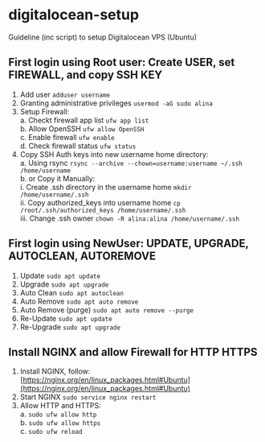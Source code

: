 # digitalocean-setup
Guideline (inc script) to setup Digitalocean VPS (Ubuntu)

## First login using Root user: Create USER, set FIREWALL, and copy SSH KEY
1. Add user `adduser username`
2. Granting administrative privileges `usermod -aG sudo alina`
3. Setup Firewall:  
  a. Checkt firewall app list `ufw app list`  
  b. Allow OpenSSH `ufw allow OpenSSH`  
  c. Enable firewall `ufw enable`  
  d. Check firewall status `ufw status`
4. Copy SSH Auth keys into new username home directory:  
  a. Using rsync `rsync --archive --chown=username:username ~/.ssh /home/username`  
  b. or Copy it Manually:  
    i. Create .ssh directory in the username home `mkdir /home/username/.ssh`  
    ii. Copy authorized_keys into username home `cp /root/.ssh/authorized_keys /home/username/.ssh`  
    iii. Change .ssh owner `chown -R alina:alina /home/username/.ssh`

## First login using NewUser: UPDATE, UPGRADE, AUTOCLEAN, AUTOREMOVE
1. Update `sudo apt update`
2. Upgrade `sudo apt upgrade`
3. Auto Clean `sudo apt autoclean`
4. Auto Remove `sudo apt auto remove`
5. Auto Remove (purge) `sudo apt auto remove --purge`
6. Re-Update `sudo apt update`
7. Re-Upgrade `sudo apt upgrade`

## Install NGINX and allow Firewall for HTTP HTTPS
1. Install NGINX, follow: [https://nginx.org/en/linux_packages.html#Ubuntu](https://nginx.org/en/linux_packages.html#Ubuntu)
2. Start NGINX `sudo service nginx restart`
2. Allow HTTP and HTTPS:  
  a. `sudo ufw allow http`  
  b. `sudo ufw allow https`  
  c. `sudo ufw reload`
